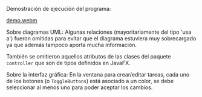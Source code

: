 Demostración de ejecución del programa:

[demo.webm](https://github.com/diego-52h/kanban/assets/130008792/7f151074-c5ad-4284-b9f7-6dafd03cd021)

Sobre diagramas UML:
  Algunas relaciones (mayoritariamente del tipo 'usa a') fueron omitidas para evitar que el diagrama 
  estuviera muy sobrecargado ya que además tampoco aporta mucha información.

  También se omitieron aquellos atributos de las clases del paquete `controller` que son de tipos 
  definidos en JavaFX.

Sobre la interfaz gráfica:
  En la ventana para crear/editar tareas, cada uno de los botones (o `ToggleButtons`) está asociado a un
  color, se debe seleccionar al menos uno para poder aceptar los cambios.
